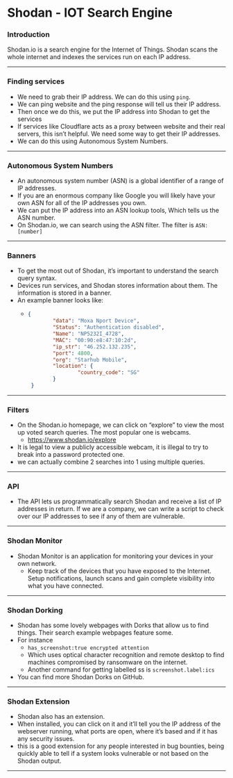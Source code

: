 # Shodan - IOT Search Engine

### Introduction

Shodan.io is a search engine for the Internet of Things. Shodan scans the whole internet and indexes the services run on each IP address.

***

### **Finding services**

* We need to grab their IP address. We can do this using `ping`.
* We can ping website and the ping response will tell us their IP address.
* Then once we do this, we put the IP address into Shodan to get the services
* If services like Cloudflare acts as a proxy between website and their real servers, this isn’t helpful. We need some way to get their IP addresses.
* We can do this using Autonomous System Numbers.

***

### **Autonomous System Numbers**

* An autonomous system number (ASN) is a global identifier of a range of IP addresses.
* If you are an enormous company like Google you will likely have your own ASN for all of the IP addresses you own.
* We can put the IP address into an ASN lookup tools, Which tells us the ASN number.
* On Shodan.io, we can search using the ASN filter. The filter is `ASN:[number]`

***

### **Banners**

* To get the most out of Shodan, it’s important to understand the search query syntax.
* Devices run services, and Shodan stores information about them. The information is stored in a banner.
* An example banner looks like:
  * ```json
    {
    		"data": "Moxa Nport Device",
    		"Status": "Authentication disabled",
    		"Name": "NP5232I_4728",
    		"MAC": "00:90:e8:47:10:2d",
    		"ip_str": "46.252.132.235",
    		"port": 4800,
    		"org": "Starhub Mobile",
    		"location": {
    				"country_code": "SG"
    		}
     }
    ```

***

### **Filters**

* On the Shodan.io homepage, we can click on “explore” to view the most up voted search queries. The most popular one is webcams.
  * https://www.shodan.io/explore
* It is legal to view a publicly accessible webcam, it is illegal to try to break into a password protected one.
* we can actually combine 2 searches into 1 using multiple queries.

***

### **API**

* The API lets us programmatically search Shodan and receive a list of IP addresses in return. If we are a company, we can write a script to check over our IP addresses to see if any of them are vulnerable.

***

### **Shodan Monitor**

* Shodan Monitor is an application for monitoring your devices in your own network.
  * Keep track of the devices that you have exposed to the Internet. Setup notifications, launch scans and gain complete visibility into what you have connected.

***

### **Shodan Dorking**

* Shodan has some lovely webpages with Dorks that allow us to find things. Their search example webpages feature some.
* For instance
  * `has_screenshot:true encrypted attention`
  * Which uses optical character recognition and remote desktop to find machines compromised by ransomware on the internet.
  * Another command for getting labelled ss is `screenshot.label:ics`
* You can find more Shodan Dorks on GitHub.

***

### **Shodan Extension**

* Shodan also has an extension.
* When installed, you can click on it and it’ll tell you the IP address of the webserver running, what ports are open, where it’s based and if it has any security issues.
* this is a good extension for any people interested in bug bounties, being quickly able to tell if a system looks vulnerable or not based on the Shodan output.

***
